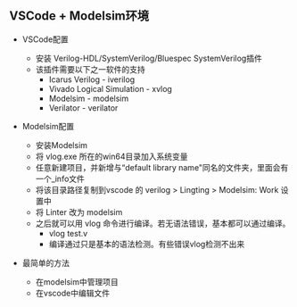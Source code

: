 ## VSCode + Modelsim环境

* VSCode配置

  * 安装 Verilog-HDL/SystemVerilog/Bluespec SystemVerilog插件
  * 该插件需要以下之一软件的支持
    * Icarus Verilog - iverilog
    * Vivado Logical Simulation - xvlog
    * Modelsim - modelsim
    * Verilator - verilator

* Modelsim配置

  * 安装Modelsim
  * 将 vlog.exe 所在的win64目录加入系统变量
  * 任意新建项目，并新增与“default library name"同名的文件夹，里面会有一个_info文件
  * 将该目录路径复制到vscode 的 verilog > Lingting > Modelsim: Work 设置中
  * 将 Linter 改为 modelsim
  * 之后就可以用 vlog 命令进行编译。若无语法错误，基本都可以通过编译。
    * vlog test.v
    * 编译通过只是基本的语法检测。有些错误vlog检测不出来

* 最简单的方法

  * 在modelsim中管理项目
  * 在vscode中编辑文件

  